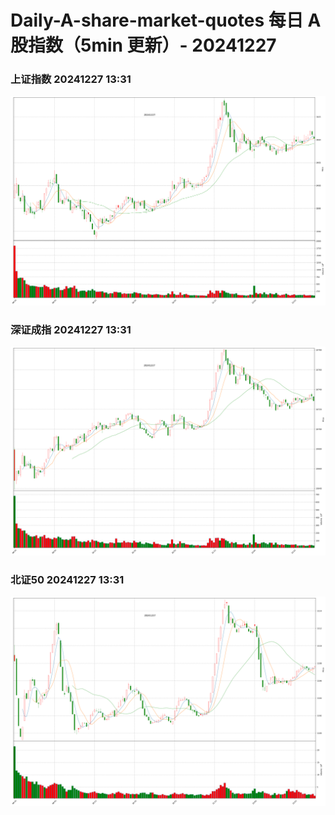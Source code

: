 
# Daily-A-share-market-quotes 每日 A 股指数（5min 更新）- 20241227

### 上证指数 20241227 13:31
![](./fig/2024/12/20241227-sh000001.png)

### 深证成指 20241227 13:31
![](./fig/2024/12/20241227-sz399001.png)

### 北证50 20241227 13:31
![](./fig/2024/12/20241227-bj899050.png)
